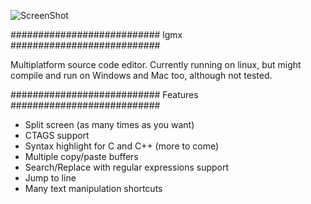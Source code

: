 ![ScreenShot](https://raw.github.com/lgmariano/lgmx/master/screenshot.png)

########################### lgmx ###########################

Multiplatform source code editor. Currently running on linux, but might 
compile and run on Windows and Mac too, although not tested.

########################### Features ###########################

 - Split screen (as many times as you want)
 - CTAGS support
 - Syntax highlight for C and C++ (more to come)
 - Multiple copy/paste buffers
 - Search/Replace with regular expressions support
 - Jump to line
 - Many text manipulation shortcuts

